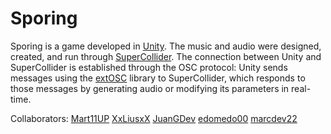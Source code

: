 # Sporing

Sporing is a game developed in [Unity](https://unity.com/). The music and audio were designed, created, and run through [SuperCollider](https://supercollider.github.io/). The connection between Unity and SuperCollider is established through the OSC protocol: Unity sends messages using the [extOSC](https://github.com/Iam1337/extOSC) library to SuperCollider, which responds to those messages by generating audio or modifying its parameters in real-time.

Collaborators:
[Mart11UP](https://github.com/Mart11UP)
[XxLiusxX](https://github.com/XxLiusxX)
[JuanGDev](https://github.com/JuanGdev)
[edomedo00](https://github.com/edomedo00)
[marcdev22](https://github.com/)


